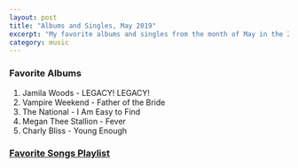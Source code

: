 ```yaml
---
layout: post
title: "Albums and Singles, May 2019"
excerpt: "My favorite albums and singles from the month of May in the 2019th year. "
category: music
---
```


### Favorite Albums
1. Jamila Woods - LEGACY! LEGACY!
1. Vampire Weekend - Father of the Bride
1. The National - I Am Easy to Find
1. Megan Thee Stallion - Fever
1. Charly Bliss - Young Enough

### <a href="https://open.spotify.com/user/blrobin2/playlist/5vLIXIKWmZMcL2WUG7pJBN" target="_blank" rel="noopener">Favorite Songs Playlist</a>
